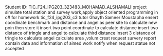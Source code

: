 Student ID: TIC_F24_IPG203_323483_MOHAMAD_ALSHAMALI
project simulate total station and survey work,apply object oriented programming in c# for homework tic_f24_ipg203_c3 tutor Ghayth Sameer Moustapha
ensert coordinate benchmark and distance and angel as peer site to calculate new poin then store it 
insert two point coordinate to calculate distance
insert two distance of tringle and angel to calculate third distance
insert 3 distance of tringle to calculate angel
calculate area ,volum 
creat request survery report contain data and information of aimed work
notify when request statue not accepted 


